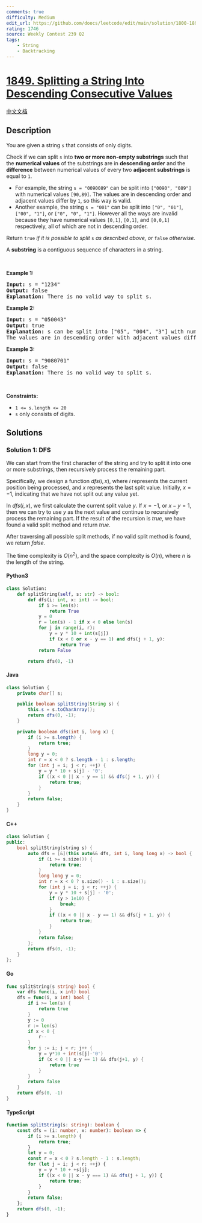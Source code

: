 ```yaml
---
comments: true
difficulty: Medium
edit_url: https://github.com/doocs/leetcode/edit/main/solution/1800-1899/1849.Splitting%20a%20String%20Into%20Descending%20Consecutive%20Values/README_EN.md
rating: 1746
source: Weekly Contest 239 Q2
tags:
    - String
    - Backtracking
---
```


<!-- problem:start -->

# [1849. Splitting a String Into Descending Consecutive Values](https://leetcode.com/problems/splitting-a-string-into-descending-consecutive-values)

[中文文档](/solution/1800-1899/1849.Splitting%20a%20String%20Into%20Descending%20Consecutive%20Values/README.md)

## Description

<!-- description:start -->

<p>You are given a string <code>s</code> that consists of only digits.</p>

<p>Check if we can split <code>s</code> into <strong>two or more non-empty substrings</strong> such that the <strong>numerical values</strong> of the substrings are in <strong>descending order</strong> and the <strong>difference</strong> between numerical values of every two <strong>adjacent</strong> <strong>substrings</strong> is equal to <code>1</code>.</p>

<ul>
	<li>For example, the string <code>s = &quot;0090089&quot;</code> can be split into <code>[&quot;0090&quot;, &quot;089&quot;]</code> with numerical values <code>[90,89]</code>. The values are in descending order and adjacent values differ by <code>1</code>, so this way is valid.</li>
	<li>Another example, the string <code>s = &quot;001&quot;</code> can be split into <code>[&quot;0&quot;, &quot;01&quot;]</code>, <code>[&quot;00&quot;, &quot;1&quot;]</code>, or <code>[&quot;0&quot;, &quot;0&quot;, &quot;1&quot;]</code>. However all the ways are invalid because they have numerical values <code>[0,1]</code>, <code>[0,1]</code>, and <code>[0,0,1]</code> respectively, all of which are not in descending order.</li>
</ul>

<p>Return <code>true</code> <em>if it is possible to split</em> <code>s</code>​​​​​​ <em>as described above</em><em>, or </em><code>false</code><em> otherwise.</em></p>

<p>A <strong>substring</strong> is a contiguous sequence of characters in a string.</p>

<p>&nbsp;</p>
<p><strong class="example">Example 1:</strong></p>

<pre>
<strong>Input:</strong> s = &quot;1234&quot;
<strong>Output:</strong> false
<strong>Explanation:</strong> There is no valid way to split s.
</pre>

<p><strong class="example">Example 2:</strong></p>

<pre>
<strong>Input:</strong> s = &quot;050043&quot;
<strong>Output:</strong> true
<strong>Explanation:</strong> s can be split into [&quot;05&quot;, &quot;004&quot;, &quot;3&quot;] with numerical values [5,4,3].
The values are in descending order with adjacent values differing by 1.
</pre>

<p><strong class="example">Example 3:</strong></p>

<pre>
<strong>Input:</strong> s = &quot;9080701&quot;
<strong>Output:</strong> false
<strong>Explanation:</strong> There is no valid way to split s.
</pre>

<p>&nbsp;</p>
<p><strong>Constraints:</strong></p>

<ul>
	<li><code>1 &lt;= s.length &lt;= 20</code></li>
	<li><code>s</code> only consists of digits.</li>
</ul>

<!-- description:end -->

## Solutions

<!-- solution:start -->

### Solution 1: DFS

We can start from the first character of the string and try to split it into one or more substrings, then recursively process the remaining part.

Specifically, we design a function $\textit{dfs}(i, x)$, where $i$ represents the current position being processed, and $x$ represents the last split value. Initially, $x = -1$, indicating that we have not split out any value yet.

In $\textit{dfs}(i, x)$, we first calculate the current split value $y$. If $x = -1$, or $x - y = 1$, then we can try to use $y$ as the next value and continue to recursively process the remaining part. If the result of the recursion is $\textit{true}$, we have found a valid split method and return $\textit{true}$.

After traversing all possible split methods, if no valid split method is found, we return $\textit{false}$.

The time complexity is $O(n^2)$, and the space complexity is $O(n)$, where $n$ is the length of the string.

<!-- tabs:start -->

#### Python3

```python
class Solution:
    def splitString(self, s: str) -> bool:
        def dfs(i: int, x: int) -> bool:
            if i >= len(s):
                return True
            y = 0
            r = len(s) - 1 if x < 0 else len(s)
            for j in range(i, r):
                y = y * 10 + int(s[j])
                if (x < 0 or x - y == 1) and dfs(j + 1, y):
                    return True
            return False

        return dfs(0, -1)
```

#### Java

```java
class Solution {
    private char[] s;

    public boolean splitString(String s) {
        this.s = s.toCharArray();
        return dfs(0, -1);
    }

    private boolean dfs(int i, long x) {
        if (i >= s.length) {
            return true;
        }
        long y = 0;
        int r = x < 0 ? s.length - 1 : s.length;
        for (int j = i; j < r; ++j) {
            y = y * 10 + s[j] - '0';
            if ((x < 0 || x - y == 1) && dfs(j + 1, y)) {
                return true;
            }
        }
        return false;
    }
}
```

#### C++

```cpp
class Solution {
public:
    bool splitString(string s) {
        auto dfs = [&](this auto&& dfs, int i, long long x) -> bool {
            if (i >= s.size()) {
                return true;
            }
            long long y = 0;
            int r = x < 0 ? s.size() - 1 : s.size();
            for (int j = i; j < r; ++j) {
                y = y * 10 + s[j] - '0';
                if (y > 1e10) {
                    break;
                }
                if ((x < 0 || x - y == 1) && dfs(j + 1, y)) {
                    return true;
                }
            }
            return false;
        };
        return dfs(0, -1);
    }
};
```

#### Go

```go
func splitString(s string) bool {
	var dfs func(i, x int) bool
	dfs = func(i, x int) bool {
		if i >= len(s) {
			return true
		}
		y := 0
		r := len(s)
		if x < 0 {
			r--
		}
		for j := i; j < r; j++ {
			y = y*10 + int(s[j]-'0')
			if (x < 0 || x-y == 1) && dfs(j+1, y) {
				return true
			}
		}
		return false
	}
	return dfs(0, -1)
}
```

#### TypeScript

```ts
function splitString(s: string): boolean {
    const dfs = (i: number, x: number): boolean => {
        if (i >= s.length) {
            return true;
        }
        let y = 0;
        const r = x < 0 ? s.length - 1 : s.length;
        for (let j = i; j < r; ++j) {
            y = y * 10 + +s[j];
            if ((x < 0 || x - y === 1) && dfs(j + 1, y)) {
                return true;
            }
        }
        return false;
    };
    return dfs(0, -1);
}
```

<!-- tabs:end -->

<!-- solution:end -->

<!-- problem:end -->
